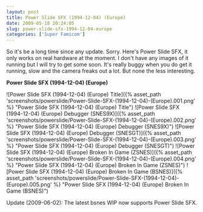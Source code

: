 ```yaml
---
layout: post
title: Power Slide SFX (1994-12-04) (Europe)
date: 2009-05-18 20:24:05
slug: power-slide-sfx-1994-12-04-europe
categories: ['Super Famicom']
---
```


So it's be a long time since any update. Sorry. Here's Power Slide SFX, it only works on real hardware at the moment. I don't have any images of it running but I will try to get some soon. It's really buggy when you do get it running, slow and the camera freaks out a lot. But none the less interesting.

**Power Slide SFX (1994-12-04) (Europe)**

![Power Slide SFX (1994-12-04) (Europe) Title]({% asset_path 'screenshots/powerslide/Power-Slide-SFX-(1994-12-04)-(Europe).001.png' %} "Power Slide SFX (1994-12-04) (Europe) Title")
![Power Slide SFX (1994-12-04) (Europe) Debugger (SNES9X)]({% asset_path 'screenshots/powerslide/Power-Slide-SFX-(1994-12-04)-(Europe).002.png' %} "Power Slide SFX (1994-12-04) (Europe) Debugger (SNES9X)")
![Power Slide SFX (1994-12-04) (Europe) Debugger (SNESGT)]({% asset_path 'screenshots/powerslide/Power-Slide-SFX-(1994-12-04)-(Europe).003.png' %} "Power Slide SFX (1994-12-04) (Europe) Debugger (SNESGT)")
![Power Slide SFX (1994-12-04) (Europe) Broken In Game (ZSNES)]({% asset_path 'screenshots/powerslide/Power-Slide-SFX-(1994-12-04)-(Europe).004.png' %} "Power Slide SFX (1994-12-04) (Europe) Broken In Game (ZSNES)")
![Power Slide SFX (1994-12-04) (Europe) Broken In Game (BSNES)]({% asset_path 'screenshots/powerslide/Power-Slide-SFX-(1994-12-04)-(Europe).005.png' %} "Power Slide SFX (1994-12-04) (Europe) Broken In Game (BSNES)")

Update (2009-06-02): The latest bsnes WIP now supports Power Slide SFX.
